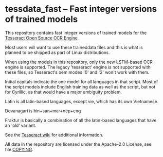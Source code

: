 # tessdata_fast – Fast integer versions of trained models

This repository contains fast integer versions of trained models for the
[Tesseract Open Source OCR Engine](https://github.com/tesseract-ocr/tesseract).

Most users will want to use these traineddata files and this is what is planned to be shipped as part of Linux distributions.

When using the models in this repository, only the new LSTM-based OCR engine is supported. The legacy 'tesseract' engine is not supported with these files, so Tesseract's oem modes '0' and '2' won't work with them.

Initial capitals indicate the one model for all languages in that script. Most of the script models include English training data as well as the script, but not for Cyrillic, as that would have a major ambiguity problem.

Latin is all latin-based languages, 
except vie, which has its own Vietnamese.

Devanagari is hin+san+mar+nep+eng

Fraktur is basically a combination of all the latin-based languages that have an 'old' variant.

See the [Tesseract wiki](https://github.com/tesseract-ocr/tesseract/wiki/Data-Files)
for additional information.

All data in the repository are licensed under the
Apache-2.0 License, see file [COPYING](COPYING).
